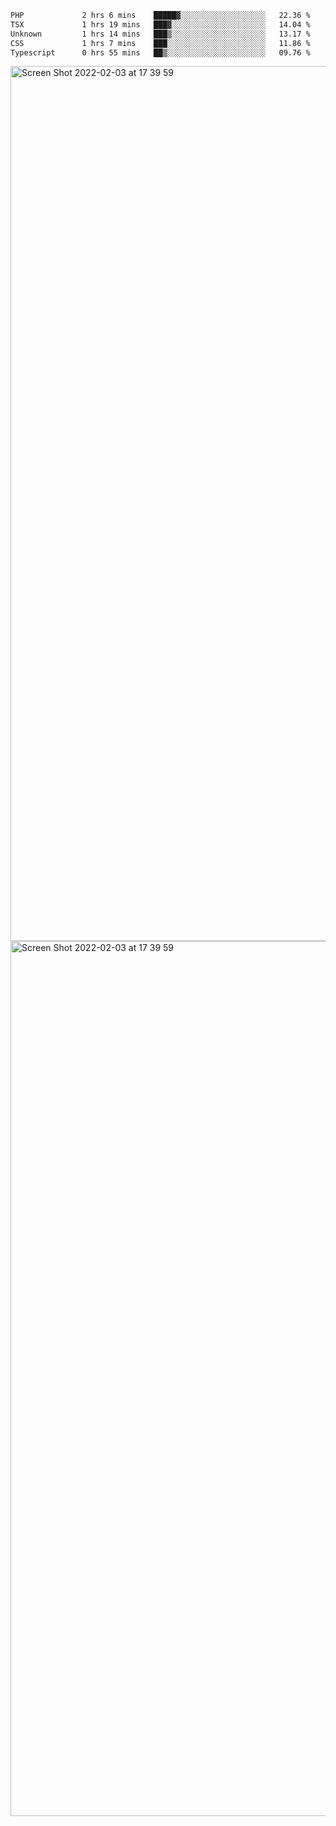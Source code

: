 <!--START_SECTION:waka-->

```txt
PHP             2 hrs 6 mins    █████▓░░░░░░░░░░░░░░░░░░░   22.36 %
TSX             1 hrs 19 mins   ███▓░░░░░░░░░░░░░░░░░░░░░   14.04 %
Unknown         1 hrs 14 mins   ███▒░░░░░░░░░░░░░░░░░░░░░   13.17 %
CSS             1 hrs 7 mins    ███░░░░░░░░░░░░░░░░░░░░░░   11.86 %
Typescript      0 hrs 55 mins   ██▒░░░░░░░░░░░░░░░░░░░░░░   09.76 %
```

<!--END_SECTION:waka-->

<img width="1400" alt="Screen Shot 2022-02-03 at 17 39 59" src="https://user-images.githubusercontent.com/45716542/152387304-f2b60485-53a6-4f4b-a818-5cefb1b0c0ae.png">
<img width="1400" alt="Screen Shot 2022-02-03 at 17 39 59" src="https://user-images.githubusercontent.com/45716542/152387273-ea5cdf21-2a45-44da-8bef-00c1763b1d42.png">
